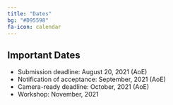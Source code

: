 ```yaml
---
title: "Dates"
bg: "#D95598" 
fa-icon: calendar
---
```


## Important Dates 

- Submission deadline: August 20, 2021 (AoE)
- Notification of acceptance: September, 2021 (AoE)
- Camera-ready deadline: October, 2021 (AoE)
- Workshop: November, 2021

